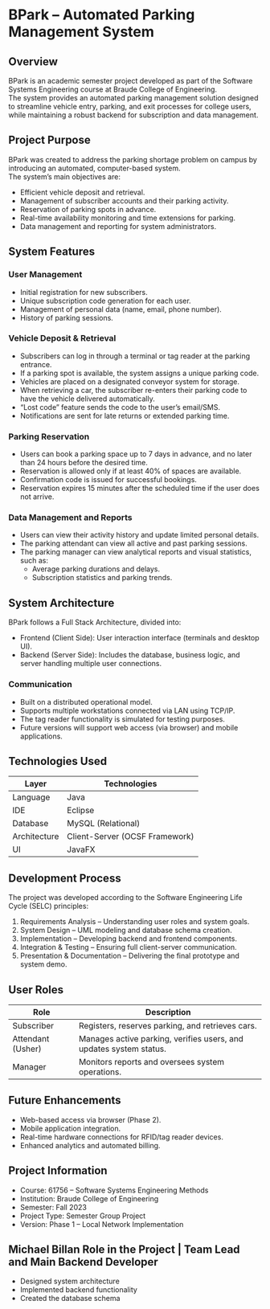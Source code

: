 # BPark – Automated Parking Management System

## Overview
BPark is an academic semester project developed as part of the Software Systems Engineering course at Braude College of Engineering.  
The system provides an automated parking management solution designed to streamline vehicle entry, parking, and exit processes for college users, while maintaining a robust backend for subscription and data management.

## Project Purpose
BPark was created to address the parking shortage problem on campus by introducing an automated, computer-based system.  
The system’s main objectives are:
- Efficient vehicle deposit and retrieval.
- Management of subscriber accounts and their parking activity.
- Reservation of parking spots in advance.
- Real-time availability monitoring and time extensions for parking.
- Data management and reporting for system administrators.

## System Features

### User Management
- Initial registration for new subscribers.
- Unique subscription code generation for each user.
- Management of personal data (name, email, phone number).
- History of parking sessions.

### Vehicle Deposit & Retrieval
- Subscribers can log in through a terminal or tag reader at the parking entrance.
- If a parking spot is available, the system assigns a unique parking code.
- Vehicles are placed on a designated conveyor system for storage.
- When retrieving a car, the subscriber re-enters their parking code to have the vehicle delivered automatically.
- “Lost code” feature sends the code to the user’s email/SMS.
- Notifications are sent for late returns or extended parking time.

### Parking Reservation
- Users can book a parking space up to 7 days in advance, and no later than 24 hours before the desired time.
- Reservation is allowed only if at least 40% of spaces are available.
- Confirmation code is issued for successful bookings.
- Reservation expires 15 minutes after the scheduled time if the user does not arrive.

### Data Management and Reports
- Users can view their activity history and update limited personal details.
- The parking attendant can view all active and past parking sessions.
- The parking manager can view analytical reports and visual statistics, such as:
  - Average parking durations and delays.
  - Subscription statistics and parking trends.

## System Architecture

BPark follows a Full Stack Architecture, divided into:
- Frontend (Client Side): User interaction interface (terminals and desktop UI).
- Backend (Server Side): Includes the database, business logic, and server handling multiple user connections.

### Communication
- Built on a distributed operational model.
- Supports multiple workstations connected via LAN using TCP/IP.
- The tag reader functionality is simulated for testing purposes.
- Future versions will support web access (via browser) and mobile applications.

## Technologies Used
| Layer | Technologies |
|-------|---------------|
| Language | Java |
| IDE | Eclipse |
| Database | MySQL (Relational) |
| Architecture | Client-Server (OCSF Framework) |
| UI | JavaFX |

## Development Process
The project was developed according to the Software Engineering Life Cycle (SELC) principles:
1. Requirements Analysis – Understanding user roles and system goals.
2. System Design – UML modeling and database schema creation.
3. Implementation – Developing backend and frontend components.
4. Integration & Testing – Ensuring full client-server communication.
5. Presentation & Documentation – Delivering the final prototype and system demo.

## User Roles
| Role | Description |
|------|--------------|
| Subscriber | Registers, reserves parking, and retrieves cars. |
| Attendant (Usher) | Manages active parking, verifies users, and updates system status. |
| Manager | Monitors reports and oversees system operations. |

## Future Enhancements
- Web-based access via browser (Phase 2).
- Mobile application integration.
- Real-time hardware connections for RFID/tag reader devices.
- Enhanced analytics and automated billing.

## Project Information
- Course: 61756 – Software Systems Engineering Methods
- Institution: Braude College of Engineering
- Semester: Fall 2023
- Project Type: Semester Group Project
- Version: Phase 1 – Local Network Implementation

## Michael Billan Role in the Project | Team Lead and Main Backend Developer
- Designed system architecture
- Implemented backend functionality
- Created the database schema
